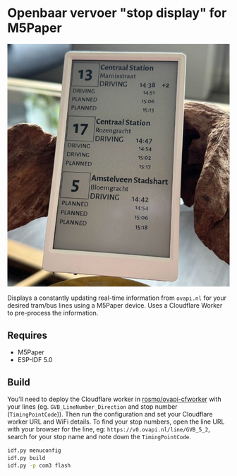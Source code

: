 # Openbaar vervoer "stop display" for M5Paper

![M5Paper](img/m5paper.jpg)

Displays a constantly updating real-time information from `ovapi.nl` for your desired tram/bus lines
using a M5Paper device. Uses a Cloudflare Worker to pre-process the information. 

## Requires

- M5Paper
- ESP-IDF 5.0

## Build

You'll need to deploy the Cloudflare worker in [rosmo/ovapi-cfworker](https://github.com/rosmo/ovapi-cfworker) with
your lines (eg. `GVB_LineNumber_Direction` and stop number (`TimingPointCode`)). Then run the configuration and
set your Cloudflare worker URL and WiFi details. To find your stop numbers, open the line URL with your
browser for the line, eg: `https://v0.ovapi.nl/line/GVB_5_2`, search for your stop name and note down the `TimingPointCode`.

```sh
idf.py menuconfig
idf.py build
idf.py -p com3 flash
```
